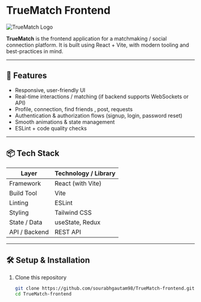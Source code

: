 # TrueMatch Frontend

![TrueMatch Logo](./public/logo.png)

**TrueMatch** is the frontend application for a matchmaking / social connection platform. It is built using React + Vite, with modern tooling and best-practices in mind.

---

## 🚀 Features

- Responsive, user-friendly UI  
- Real-time interactions / matching (if backend supports WebSockets or API)  
- Profile, connection, find friends , post, requests 
- Authentication & authorization flows (signup, login, password reset)  
- Smooth animations & state management  
- ESLint + code quality checks  

---

## 📦 Tech Stack

| Layer       | Technology / Library             |
|-------------|----------------------------------|
| Framework    | React (with Vite)                 |
| Build Tool   | Vite                              |
| Linting      | ESLint                            |
| Styling      | Tailwind CSS                      |
| State / Data | useState, Redux                   |
| API / Backend| REST API                           |

---

## 🛠️ Setup & Installation

1. Clone this repository  
   ```bash
   git clone https://github.com/sourabhgautam98/TrueMatch-frontend.git
   cd TrueMatch-frontend
